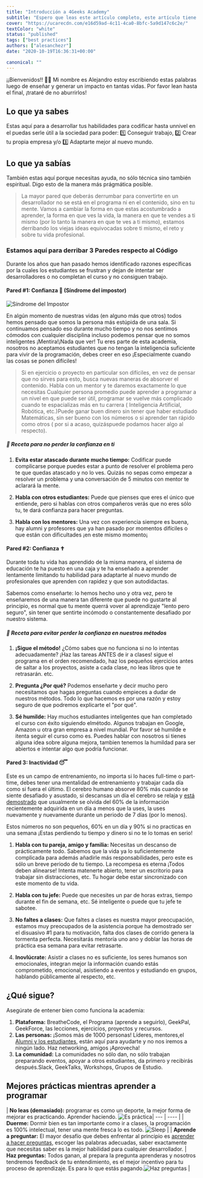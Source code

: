 ```yaml
---
title: "Introducción a 4Geeks Academy"
subtitle: "Espero que leas este artículo completo, este artículo tiene una receta de 8 minutos para sacarle el máximo de provecho a la academia ¡De la manera más efectiva"
cover: "https://ucarecdn.com/e16d59ad-4c11-4ca0-8bfc-5a9d147c6c2e/"
textColor: "white"
status: "published"
tags: ["best practices"]
authors: ["alesanchezr"]
date: "2020-10-19T16:36:31+00:00"

canonical: ""
---
```


¡¡Bienvenidos!! 🤩👏 Mi nombre es Alejandro estoy escribiendo estas palabras luego de enseñar y generar un impacto en tantas vidas. Por favor lean hasta el final, ¡trataré de no aburrirlos!

## Lo que ya sabes

Estas aquí para a desarrollar tus habilidades para codificar hasta unnivel en el puedas serle útil a la sociedad para poder: 1️⃣ Conseguir trabajo, 2️⃣ Crear tu propia empresa y/o 3️⃣ Adaptarte mejor al nuevo mundo. 

## Lo que ya sabías

También estas aquí porque necesitas ayuda, no sólo técnica sino también espiritual. Digo esto de la manera más prágmática posible.

> La mayor pared que deberás derrumbar para convertirte en un desarrollador no se está en el programa ni en el contenido, sino en tu mente.
Vamos a cambiar la forma en que estas acostumbrado a aprender, la forma en que ves la vida, la manera en que te vendes a ti mismo (por lo tanto la manera en que te ves a ti mismo), estamos derribando los viejas ideas equivocadas sobre ti mismo, el reto y sobre tu vida profesional.

### Estamos aquí para derribar 3 Paredes respecto al Código

Durante los años que han pasado hemos identificado razones específicas por la cuales los estudiantes se frustran y dejan de intentar ser desarrolladores o no completan el curso y no consiguen trabajo.


#### Pared #1: Confianza 🥺 (Síndrome del impostor)

![Síndrome del Impostor](https://ucarecdn.com/6cf4655f-665f-4f68-b021-f34238cedd69/)

En algún momento de nuestras vidas (en alguno más que otros) todos hemos pensado que somos la persona más estúpida de una sala. Si continuamos pensado eso durante mucho tiempo y no nos sentimos cómodos con cualquier disciplina incluso podemos pensar que no somos inteligentes ¡Mentira!¡Nada que ver! Tu eres parte de esta academia, nosotros no aceptamos estudiantes que no tengan la inteligencia suficiente para vivir de la programación, debes creer en eso ¡Especialmente cuando las cosas se ponen difíciles!

> Si en ejercicio o proyecto en particular son difíciles, en vez de pensar que no sirves para esto, busca nuevas maneras de absorver el contenido. Habla con un mentor y te daremos exactamente lo que necesitas
Cualquier persona promedio puede aprender a programar a un nivel en que puede ser útil, programar se vuelve más complicado cuando te espacializas más en tu carrera ( Inteligencia Artificial, Robótica, etc.)Puede ganar buen dinero sin tener que haber estudiado Matemáticas, sin ser bueno con los números o si aprender tan rápido como otros ( por si a acaso, quizáspuede podamos hacer algo al respecto).


##### 📝 Receta para no perder la confianza en ti

1. **Evita estar atascado durante mucho tiempo:** Codificar puede complicarse porque puedes estar a punto de resolver el problema pero te que quedas atascado y no lo ves. Quizás no sepas como empezar a resolver un problema y una conversación de 5 minutos con mentor te aclarará la mente.

2. **Habla con otros estudiantes:** Puede que pienses que eres el único que entiende, pero si hablas con otros compañeros verás que no eres sólo tu, te dará confianza para hacer preguntas.

3. **Habla con los mentores:** Una vez con experiencia siempre es buena, hay alumni y profesores que ya han pasado por momentos difíciles o que están con dificultades ¡en este mismo momento¡


#### Pared #2: Confianza ✝

Durante toda tu vida has aprendido de la misma manera, el sistema de educación te ha puesto en una caja y te ha enseñado a aprender lentamente limitando tu habilidad para adaptarte al nuevo mundo de profesionales que aprenden con rapidez y que son autodidactas.

Sabemos como enseñarte: lo hemos hecho uno y otra vez, pero te enseñaremos de una manera tan diferente que puede no gustarte al principio, es normal que tu mente querrá vover al aprendizaje "lento pero seguro", sin tener que sentirte incómodo o constantemente desafiado por nuestro sistema.

##### 📝 Receta para evitar perder la confianza en nuestros métodos  

1. **¡Sigue el método!** ¿Cómo sabes que no funciona si no lo intentas adecuadamente? ¡Haz las tareas ANTES de ir a clases! sigue el programa en el orden recomendado, haz los pequeños ejercicios antes de saltar a los proyectos, asiste a cada clase, no leas libros que te retrasarán. etc.

2. **Pregunta ¿Por qué?** Podemos enseñarte y decir mucho pero necesitamos que hagas preguntas cuando empieces a dudar de nuestros métodos. Todo lo que hacemos es por una razón y estoy seguro de que podremos explicarte el "por qué".

3. **Sé humilde:** Hay muchos estudiantes inteligentes que han completado el curso con éxito siguiendo elmétodo. Algunos trabajan en Google, Amazon u otra gran empresa a nivel mundial. Por favor sé humilde e itenta seguir el curso como es. Puedes hablar con nosotros si tienes alguna idea sobre alguna mejora, tambien tenemos la humildad para ser abiertos e intentar algo que podría funcionar.

#### Pared 3: Inactividad 😴 

Este es un campo de entrenamiento, no importa si lo haces full-time o part-time, debes tener una mentalidad de entrenamiento y trabajar cada día como si fuera el último. El cerebro humano absorve 80% más cuando se siente desafiado y asustado, si descansas un día el cerebro se relaja y [está demostrado](https://www.youtube.com/watch?v=h5PLO4XAXhs) que usualmente se olvida del 60% de la información recientemente adquirida en un día a menos que la uses, la uses nuevamente y nuevamente durante un periodo de 7 días (por lo menos).

Estos números no son pequeños, 60% en un día y 90% si no practicas en una semana ¡Estas perdiendo tu tiempo y dinero si no te lo tomas en serio!

1. **Habla con tu pareja, amigo y familia:** Necesitas un descanso de prácticamente todo. Sabemos que la vida ya lo suficientemente complicada para además añadirle más responsabilidades, pero este es sólo un breve periodo de tu tiempo. La recompesa es eterna ¡Todos deben alinearse! Intenta matenerte abierto, tener un escritorio para trabajar sin distracciones, etc. Tu hogar debe estar sincronizado con este momento de tu vida.

2. **Habla con tu jefe:** Puede que necesites un par de horas extras, tiempo durante el fin de semana, etc. Sé inteligente o puede que tu jefe te sabotee.

3. **No faltes a clases:** Que faltes a clases es nuestra mayor preocupación, estamos muy preocupados de la asistencia porque ha demostrado ser el disuasivo #1 para tu motivación, falta dos clases de corrido genera la tormenta perfecta. Necesitarás mentoría uno ano y doblar las horas de práctica esa semana para evitar retrasarte.

4. **Inovlúcrate:** Asistir a clases no es suficiente, los seres humanos son emocionales, integran mejor la información cuando estás comprometido, emocional, asistiendo a eventos y estudiando en grupos, hablando públicamente al respecto, etc.

## ¿Qué sigue?

Asegúrate de entener bien como funciona la academia:

1. **Plataforma:** BreatheCode, el Programa (aprende a seguirlo), GeekPal, GeekForce, las lecciones, ejercicios, proyectos y recursos.
2. **Las personas:** ¡Somos más de 1000 personas! Líderes, mentores,el [Alumni y los estudiantes](http://sep.4geeksacademy.com/), están aquí para ayudarte y no nos iremos a ningún lado. Haz networking, amigos ¡Aprovecha!
3. **La comunidad:** La comunidades no sólo dan, no sólo trabajan preparando eventos, apoyar a otros estudiantes, da primero y recibirás después.Slack, GeekTalks, Workshops, Grupos de Estudio.


## Mejores prácticas mientras aprender a programar

| **No leas (demasiado):** programar es como un deporte, la mejor forma de mejorar es practicando. Aprender haciendo. ![Es práctica](https://ucarecdn.com/01868f7d-4949-4e15-85da-8042ea24a11a/-/resize/x300/)| ---   | ----      |
| **Duerme:** Dormir bien es tan importante como ir a clases, la programación es 100% intelectual, tener una mente fresca lo es todo. ![Sleep](https://ucarecdn.com/d29be460-cc2e-42e6-bf92-f9516fd7b21a/-/resize/200x/) |
| **Aprende a preguntar:** El mayor desafío que debes enfrentar al principio es [aprender a hacer preguntas](https://content.breatheco.de/how-to/ask), escoger las palabras adecuadas, saber exactamente que necesitas saber es la mejor habilidad para cualquier desarrollador.
| **Haz preguntas:** Todos ganan, al prepara la pregunta aprenderas y nosotros tendremos feedback de tu entendimiento, es el mejor incentivo para tu proceso de aprendizaje. Es para lo que estás pagando.![Haz preguntas](https://ucarecdn.com/5e975e91-1447-4117-b50b-b00df99a88a5/) |
